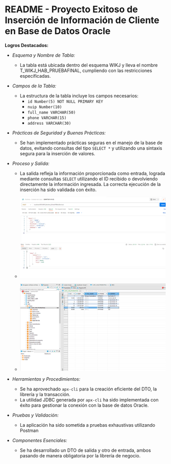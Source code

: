# README - Proyecto Exitoso de Inserción de Información de Cliente en Base de Datos Oracle

**Logros Destacados:**

- *Esquema y Nombre de Tabla:*
  - La tabla está ubicada dentro del esquema WIKJ y lleva el nombre T_WIKJ_HAB_PRUEBAFINAL, cumpliendo con las restricciones especificadas.

- *Campos de la Tabla:*
  - La estructura de la tabla incluye los campos necesarios:
    - `id Number(5) NOT NULL PRIMARY KEY`
    - `nuip Number(10)`
    - `full_name VARCHAR(50)`
    - `phone VARCHAR(15)`
    - `address VARCHAR(30)`

- *Prácticas de Seguridad y Buenas Prácticas:*
  - Se han implementado prácticas seguras en el manejo de la base de datos, evitando consultas del tipo `SELECT *` y utilizando una sintaxis segura para la inserción de valores.

- *Proceso y Salida:*
  - La salida refleja la información proporcionada como entrada, lograda mediante consultas `SELECT` utilizando el ID recibido o devolviendo directamente la información ingresada. La correcta ejecución de la inserción ha sido validada con éxito.
 
  - ![Consumo Correcto](https://github.com/EnriqueVOZA/VozmedianoEnrique_PruebaTecnica_APX/blob/main/images/ConsumoCorrectoAPX.png)
  - ![Persistencia correcta](https://github.com/EnriqueVOZA/VozmedianoEnrique_PruebaTecnica_APX/blob/main/images/Persistencia%20de%20datos.png)
    
    
- *Herramientas y Procedimientos:*
  - Se ha aprovechado `apx-cli` para la creación eficiente del DTO, la librería y la transacción.
  - La utilidad JDBC generada por `apx-cli` ha sido implementada con éxito para gestionar la conexión con la base de datos Oracle.

- *Pruebas y Validación:*
  - La aplicación ha sido sometida a pruebas exhaustivas utilizando Postman

- *Componentes Esenciales:*
  - Se ha desarrollado un DTO de salida y otro de entrada, ambos pasando de manera obligatoria por la librería de negocio.


